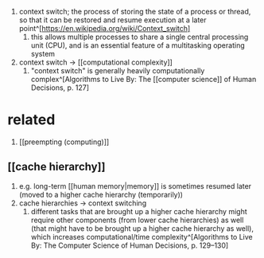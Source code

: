 1. context switch; the process of storing the state of a process or thread, so that it can be restored and resume execution at a later point^[https://en.wikipedia.org/wiki/Context_switch]
	1. this allows multiple processes to share a single central processing unit (CPU), and is an essential feature of a multitasking operating system
2. context switch → [[computational complexity]]
	1. "context switch" is generally heavily computationally complex^[Algorithms to Live By: The [[computer science]] of Human Decisions, p. 127]

# related
1. [[preempting (computing)]]

## [[cache hierarchy]]
1. e.g. long-term [[human memory|memory]] is sometimes resumed later (moved to a higher cache hierarchy (temporarily))
2. cache hierarchies → context switching
	1. different tasks that are brought up a higher cache hierarchy might require other components (from lower cache hierarchies) as well (that might have to be brought up a higher cache hierarchy as well), which increases computational/time complexity^[Algorithms to Live By: The Computer Science of Human Decisions, p. 129–130]